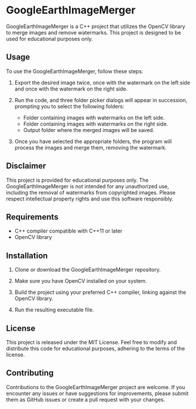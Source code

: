 # GoogleEarthImageMerger

GoogleEarthImageMerger is a C++ project that utilizes the OpenCV library to merge images and remove watermarks. This project is designed to be used for educational purposes only.

## Usage

To use the GoogleEarthImageMerger, follow these steps:

1. Export the desired image twice, once with the watermark on the left side and once with the watermark on the right side.

2. Run the code, and three folder picker dialogs will appear in succession, prompting you to select the following folders:

   - Folder containing images with watermarks on the left side.
   - Folder containing images with watermarks on the right side.
   - Output folder where the merged images will be saved.

3. Once you have selected the appropriate folders, the program will process the images and merge them, removing the watermark.

## Disclaimer

This project is provided for educational purposes only. The GoogleEarthImageMerger is not intended for any unauthorized use, including the removal of watermarks from copyrighted images. Please respect intellectual property rights and use this software responsibly.

## Requirements

- C++ compiler compatible with C++11 or later
- OpenCV library

## Installation

1. Clone or download the GoogleEarthImageMerger repository.

2. Make sure you have OpenCV installed on your system.

3. Build the project using your preferred C++ compiler, linking against the OpenCV library.

4. Run the resulting executable file.

## License

This project is released under the MIT License. Feel free to modify and distribute this code for educational purposes, adhering to the terms of the license.

## Contributing

Contributions to the GoogleEarthImageMerger project are welcome. If you encounter any issues or have suggestions for improvements, please submit them as GitHub issues or create a pull request with your changes.
